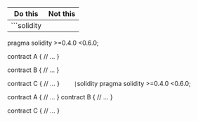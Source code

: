 | Do this  	| Not this  	|
|:-:	|:-:	|
| ```solidity
pragma solidity >=0.4.0 <0.6.0;

contract A {
    // ...
}


contract B {
    // ...
}


contract C {
    // ...
}
```  	| ```solidity
pragma solidity >=0.4.0 <0.6.0;

contract A {
    // ...
}
contract B {
    // ...
}

contract C {
    // ...
}
```  	|




